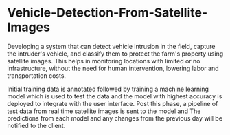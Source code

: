 # Vehicle-Detection-From-Satellite-Images

Developing a system that can detect vehicle intrusion in the field, capture the intruder's vehicle, and classify them to protect the farm's property using satellite images. This helps in monitoring locations with limited or no infrastructure, without the need for human intervention, lowering labor and transportation costs.

Initial training data is annotated followed by training a machine learning model which is used to test the data and the model with highest accuracy is deployed to integrate with the user interface. Post this phase, a pipeline of test data from real time satellite images is sent to the model and The predictions from each model and any changes from the previous day will be notified to the client.
